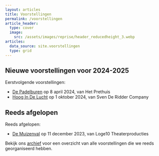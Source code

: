 ```yaml
---
layout: articles
title: Voorstellingen
permalink: /voorstellingen
article_header:
  type: cover
  image:
    src: /assets/images/reprise/header_reducedheight_3.webp
articles:
  data_source: site.voorstellingen
  type: grid
---
```


## Nieuwe voorstellingen voor 2024-2025

Eerstvolgende voorstellingen:
- [De Padelburen](/voorstellingen/de-padelburen) op 8 april 2024, van Het Prethuis
- [Hoog In De Lucht](/voorstellingen/hoog-in-de-lucht) op 1 oktober 2024, van Sven De Ridder Company

## Reeds afgelopen
Reeds afgelopen:
- [De Muizenval](/voorstellingen/de-muizenval) op 11 december 2023, van Loge10 Theaterproducties

Bekijk ons [archief](/archief) voor een overzicht van alle voorstellingen die we reeds georganiseerd hebben.
